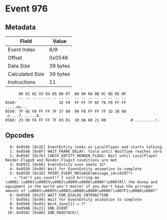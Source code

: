 # Event 976

## Metadata

| Field           | Value    |
|-----------------|----------|
| Event Index     | 8/9      |
| Offset          | 0x0546   |
| Data Size       | 39 bytes |
| Calculated Size | 39 bytes |
| Instructions    | 11       |

```
      00 01 02 03 04 05 06 07  08 09 0A 0B 0C 0D 0E 0F
      -- -- -- -- -- -- -- --  -- -- -- -- -- -- -- --
0540:                   1E F0  FF FF 7F 6F 76 F0 FF FF        .....ov...
0550: 7F 6E F8 FF FF 7F 37 80  99 F8 FF FF 7F 1D 38 80  .n....7.......8.
0560: 23 99 F8 FF FF 7F 03 01  10 0A 80 21 00           #..........!.   
```

## Opcodes

```
  0: 0x0546 [0x1E] EventEntity looks at LocalPlayer and starts talking
  1: 0x054B [0x6F] WAIT_FRAME_DELAY: Yield until WaitTime reaches zero
  2: 0x054C [0x76] CHECK_ENTITY_RENDER_FLAGS: Wait until LocalPlayer Render.Flags0 and Render.Flags3 conditions are met
  3: 0x0551 [0x6E] EventEntity uses emote 32*
  4: 0x0558 [0x99] Wait for EventEntity animation to complete
  5: 0x055D [0x1D] PRINT_EVENT_MESSAGE(message_id=14287*)
    → "Can't you count!? I said brrring me 
\u0001 \u0001\u0005%\u0002\u0000\u0000\u0000!\u0007All the money and equipment in the world won't matter if you don't have the prrroper amount of \u0001\u0005%\u0002\u0000\u0000\u0000!\u007F1\u0000\u0007"
  6: 0x0560 [0x23] WAIT_FOR_DIALOG_INTERACTION
  7: 0x0561 [0x99] Wait for EventEntity animation to complete
  8: 0x0566 [0x03] Work_Zone[1] = 7*
  9: 0x056B [0x21] END_EVENT
 10: 0x056C [0x00] END_REQSTACK()
```
